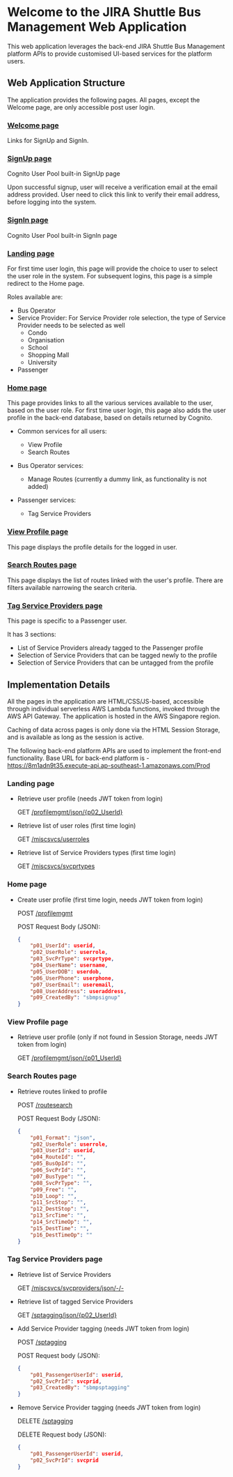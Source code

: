 Welcome to the JIRA Shuttle Bus Management Web Application
==========================================================

This web application leverages the back-end JIRA Shuttle Bus Management platform APIs to provide customised UI-based services for the platform users.

Web Application Structure
-----------

The application provides the following pages. All pages, except the Welcome page, are only accessible post user login.

### [Welcome page](https://2qbdm0akjg.execute-api.ap-southeast-1.amazonaws.com/Prod) ###
Links for SignUp and SignIn.

### [SignUp page](https://jiracorp.auth.ap-southeast-1.amazoncognito.com/signup?response_type=token&client_id=u43f2tl674qh6guik00elvini&redirect_uri=https://2qbdm0akjg.execute-api.ap-southeast-1.amazonaws.com/Prod/landing) ###
Cognito User Pool built-in SignUp page

Upon successful signup, user will receive a verification email at the email address provided. User need to click this link to verify their email address, before logging into the system.

### [SignIn page](https://jiracorp.auth.ap-southeast-1.amazoncognito.com/login?response_type=token&client_id=u43f2tl674qh6guik00elvini&redirect_uri=https://2qbdm0akjg.execute-api.ap-southeast-1.amazonaws.com/Prod/landing) ###
Cognito User Pool built-in SignIn page

### [Landing page](https://2qbdm0akjg.execute-api.ap-southeast-1.amazonaws.com/Prod/landing) ###
For first time user login, this page will provide the choice to user to select the user role in the system. For subsequent logins, this page is a simple redirect to the Home page.

Roles available are:
  - Bus Operator
  - Service Provider: For Service Provider role selection, the type of Service Provider needs to be selected as well
    - Condo
    - Organisation
    - School
    - Shopping Mall
    - University
  - Passenger

### [Home page](https://2qbdm0akjg.execute-api.ap-southeast-1.amazonaws.com/Prod/homepage) ###
This page provides links to all the various services available to the user, based on the user role. For first time user login, this page also adds the user profile in the back-end database, based on details returned by Cognito.

- Common services for all users:
  - View Profile
  - Search Routes

- Bus Operator services:
  - Manage Routes (currently a dummy link, as functionality is not added)

- Passenger services:
  - Tag Service Providers

### [View Profile page](https://2qbdm0akjg.execute-api.ap-southeast-1.amazonaws.com/Prod/profilemgmt) ###
This page displays the profile details for the logged in user.

### [Search Routes page](https://2qbdm0akjg.execute-api.ap-southeast-1.amazonaws.com/Prod/routesearch) ###
This page displays the list of routes linked with the user's profile. There are filters available narrowing the search criteria.

### [Tag Service Providers page](https://2qbdm0akjg.execute-api.ap-southeast-1.amazonaws.com/Prod/sptagging) ###
This page is specific to a Passenger user.

It has 3 sections:
  - List of Service Providers already tagged to the Passenger profile
  - Selection of Service Providers that can be tagged newly to the profile
  - Selection of Service Providers that can be untagged from the profile

Implementation Details
------------------

All the pages in the application are HTML/CSS/JS-based, accessible through individual serverless AWS Lambda functions, invoked through the AWS API Gateway. The application is hosted in the AWS Singapore region.

Caching of data across pages is only done via the HTML Session Storage, and is available as long as the session is active.

The following back-end platform APIs are used to implement the front-end functionality. Base URL for back-end platform is - https://8m1adn9t35.execute-api.ap-southeast-1.amazonaws.com/Prod

### Landing page ###

- Retrieve user profile (needs JWT token from login)
  
  GET [/profilemgmt/json/{p02_UserId}](https://8m1adn9t35.execute-api.ap-southeast-1.amazonaws.com/Prod/profilemgmt/json/{p02_UserId})

- Retrieve list of user roles (first time login)
  
  GET [/miscsvcs/userroles](https://8m1adn9t35.execute-api.ap-southeast-1.amazonaws.com/Prod/miscsvcs/userroles)

- Retrieve list of Service Providers types (first time login)
  
  GET [/miscsvcs/svcprtypes](https://8m1adn9t35.execute-api.ap-southeast-1.amazonaws.com/Prod/miscsvcs/svcprtypes)

### Home page ###

- Create user profile (first time login, needs JWT token from login)
  
  POST [/profilemgmt](https://8m1adn9t35.execute-api.ap-southeast-1.amazonaws.com/Prod/profilemgmt)

  POST Request Body (JSON):
  ```json
  {
      "p01_UserId": userid,
      "p02_UserRole": userrole,
      "p03_SvcPrType": svcprtype,
      "p04_UserName": username,
      "p05_UserDOB": userdob,
      "p06_UserPhone": userphone,
      "p07_UserEmail": useremail,
      "p08_UserAddress": useraddress,
      "p09_CreatedBy": "sbmpsignup"
  }
  ```

### View Profile page ###

- Retrieve user profile (only if not found in Session Storage, needs JWT token from login)
  
  GET [/profilemgmt/json/{p01_UserId}](https://8m1adn9t35.execute-api.ap-southeast-1.amazonaws.com/Prod/profilemgmt/json/{p01_UserId})

### Search Routes page ###

- Retrieve routes linked to profile
  
  POST [/routesearch](https://8m1adn9t35.execute-api.ap-southeast-1.amazonaws.com/Prod/routesearch)

  POST Request Body (JSON):
  ```json
  {
      "p01_Format": "json",
      "p02_UserRole": userrole,
      "p03_UserId": userid,
      "p04_RouteId": "",
      "p05_BusOpId": "",
      "p06_SvcPrId": "",
      "p07_BusType": "",
      "p08_SvcPrType": "",
      "p09_Free": "",
      "p10_Loop": "",
      "p11_SrcStop": "",
      "p12_DestStop": "",
      "p13_SrcTime": "",
      "p14_SrcTimeOp": "",
      "p15_DestTime": "",
      "p16_DestTimeOp": ""
  }
  ```

### Tag Service Providers page ###

- Retrieve list of Service Providers
  
  GET [/miscsvcs/svcproviders/json/-/-](https://8m1adn9t35.execute-api.ap-southeast-1.amazonaws.com/Prod/miscsvcs/svcproviders/json/-/-)

- Retrieve list of tagged Service Providers
  
  GET [/sptagging/json/{p02_UserId}](https://8m1adn9t35.execute-api.ap-southeast-1.amazonaws.com/Prod/sptagging/json/{p02_UserId})

- Add Service Provider tagging (needs JWT token from login)
  
  POST [/sptagging](https://8m1adn9t35.execute-api.ap-southeast-1.amazonaws.com/Prod/sptagging)

  POST Request body (JSON):
  ```json
  {
      "p01_PassengerUserId": userid,
      "p02_SvcPrId": svcprid,
      "p03_CreatedBy": "sbmpsptagging"
  }
  ```

- Remove Service Provider tagging (needs JWT token from login)
  
  DELETE [/sptagging](https://8m1adn9t35.execute-api.ap-southeast-1.amazonaws.com/Prod/sptagging)

  DELETE Request body (JSON):
  ```json
  {
      "p01_PassengerUserId": userid,
      "p02_SvcPrId": svcprid
  }
  ```
